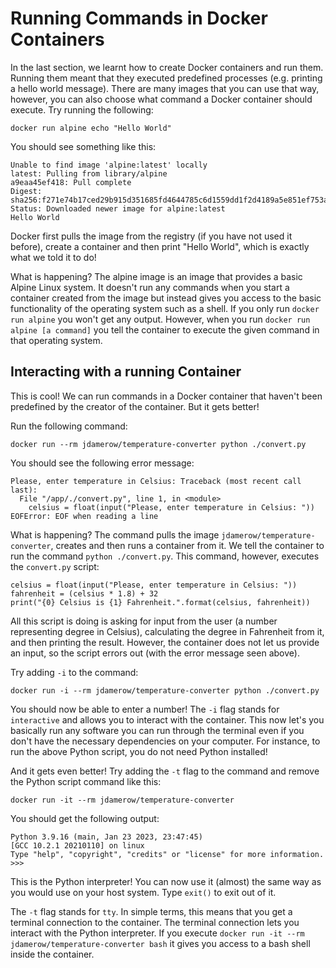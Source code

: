 # Running Commands in Docker Containers

In the last section, we learnt how to create Docker containers and run them. Running them meant that they executed predefined processes (e.g. printing a hello world message). There are many images that you can use that way, however, you can also choose what command a Docker container should execute. Try running the following:

```
docker run alpine echo "Hello World"
```

You should see something like this:

```
Unable to find image 'alpine:latest' locally
latest: Pulling from library/alpine
a9eaa45ef418: Pull complete 
Digest: sha256:f271e74b17ced29b915d351685fd4644785c6d1559dd1f2d4189a5e851ef753a
Status: Downloaded newer image for alpine:latest
Hello World
```

Docker first pulls the image from the registry (if you have not used it before), create a container and then print "Hello World", which is exactly what we told it to do!

What is happening? The alpine image is an image that provides a basic Alpine Linux system. It doesn't run any commands when you start a container created from the image but instead gives you access to the basic functionality of the operating system such as a shell. If you only run `docker run alpine` you won't get any output. However, when you run `docker run alpine [a command]` you tell the container to execute the given command in that operating system.

## Interacting with a running Container

This is cool! We can run commands in a Docker container that haven't been predefined by the creator of the container. But it gets better! 

Run the following command:

```
docker run --rm jdamerow/temperature-converter python ./convert.py  
```

You should see the following error message:

```
Please, enter temperature in Celsius: Traceback (most recent call last):
  File "/app/./convert.py", line 1, in <module>
    celsius = float(input("Please, enter temperature in Celsius: "))
EOFError: EOF when reading a line
```

What is happening? The command pulls the image `jdamerow/temperature-converter`, creates and then runs a container from it. We tell the container to run the command `python ./convert.py`. This command, however, executes the `convert.py` script:

```
celsius = float(input("Please, enter temperature in Celsius: "))
fahrenheit = (celsius * 1.8) + 32 
print("{0} Celsius is {1} Fahrenheit.".format(celsius, fahrenheit)) 
```

All this script is doing is asking for input from the user (a number representing degree in Celsius), calculating the degree in Fahrenheit from it, and then printing the result. However, the container does not let us provide an input, so the script errors out (with the error message seen above).

Try adding `-i` to the command:

```
docker run -i --rm jdamerow/temperature-converter python ./convert.py  
```

You should now be able to enter a number! The `-i` flag stands for `interactive` and allows you to interact with the container. This now let's you basically run any software you can run through the terminal even if you don't have the necessary dependencies on your computer. For instance, to run the above Python script, you do not need Python installed! 

And it gets even better! Try adding the `-t` flag to the command and remove the Python script command like this:

```
docker run -it --rm jdamerow/temperature-converter
```

You should get the following output:

```
Python 3.9.16 (main, Jan 23 2023, 23:47:45) 
[GCC 10.2.1 20210110] on linux
Type "help", "copyright", "credits" or "license" for more information.
>>> 
```
This is the Python interpreter! You can now use it (almost) the same way as you would use on your host system. Type `exit()` to exit out of it.

The `-t` flag stands for `tty`. In simple terms, this means that you get a terminal connection to the container. The terminal connection lets you interact with the Python interpreter. If you execute `docker run -it --rm jdamerow/temperature-converter bash` it gives you access to a bash shell inside the container.


